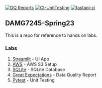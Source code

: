 [![DQ Reports](https://github.com/piyush-an/DAMG7245-Spring23/actions/workflows/static.yml/badge.svg)](https://github.com/piyush-an/DAMG7245-Spring23/actions/workflows/static.yml)
[![CI-UnitTesting](https://github.com/piyush-an/DAMG7245-Spring23/actions/workflows/pytest.yml/badge.svg)](https://github.com/piyush-an/DAMG7245-Spring23/actions/workflows/pytest.yml)
[![fastapi-ci](https://github.com/piyush-an/DAMG7245-Spring23/actions/workflows/fastapi.yml/badge.svg)](https://github.com/piyush-an/DAMG7245-Spring23/actions/workflows/fastapi.yml)

## DAMG7245-Spring23
This is a repo for reference to hands on labs.

### Labs
1. [Streamlit](streamlit) - UI App
2. [AWS](aws) - AWS S3 Setup
3. [SQLite](sqlite) - SQLite Database
4. [Great Expectations](great-expectation) - Data Quality Report
5. [Pytest](pytest) - Unit Testing

